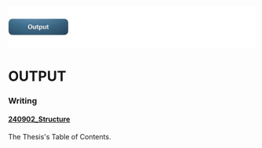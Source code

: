 ![](../E_ASSETS/repo-images/skeumorphism_output.png)
# OUTPUT

### Writing

#### [240902_Structure](WRITING/2024-09-02/240902_Structure.md)
The Thesis's Table of Contents.